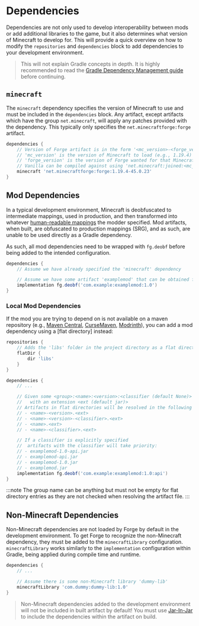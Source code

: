 Dependencies
============

Dependencies are not only used to develop interoperability between mods or add additional libraries to the game, but it also determines what version of Minecraft to develop for. This will provide a quick overview on how to modify the `repositories` and `dependencies` block to add dependencies to your development environment.

> This will not explain Gradle concepts in depth. It is highly recommended to read the [Gradle Dependency Management guide][guide] before continuing.

`minecraft`
-----------

The `minecraft` dependency specifies the version of Minecraft to use and must be included in the `dependencies` block. Any artifact, except artifacts which have the group `net.minecraft`, will apply any patches provided with the dependency. This typically only specifies the `net.minecraftforge:forge` artifact.

```gradle
dependencies {
    // Version of Forge artifact is in the form '<mc_version>-<forge_version>'
    // 'mc_version' is the version of Minecraft to load (e.g., 1.19.4)
    // 'forge_version' is the version of Forge wanted for that Minecraft version (e.g., 45.0.23)
    // Vanilla can be compiled against using 'net.minecraft:joined:<mc_version>' instead
    minecraft 'net.minecraftforge:forge:1.19.4-45.0.23'
}
```

Mod Dependencies
----------------

In a typical development environment, Minecraft is deobfuscated to intermediate mappings, used in production, and then transformed into whatever [human-readable mappings][mappings] the modder specified. Mod artifacts, when built, are obfuscated to production mappings (SRG), and as such, are unable to be used directly as a Gradle dependency.

As such, all mod dependencies need to be wrapped with `fg.deobf` before being added to the intended configuration.

```gradle
dependencies {
    // Assume we have already specified the 'minecraft' dependency

    // Assume we have some artifact 'examplemod' that can be obtained from a specified repository
    implementation fg.deobf('com.example:examplemod:1.0')
}
```

### Local Mod Dependencies

If the mod you are trying to depend on is not available on a maven repository (e.g., [Maven Central][central], [CurseMaven], [Modrinth]), you can add a mod dependency using a [flat directory] instead:

```gradle
repositories {
    // Adds the 'libs' folder in the project directory as a flat directory
    flatDir {
        dir 'libs'
    }
}

dependencies {
    // ...

    // Given some <group>:<name>:<version>:<classifier (default None)>
    //   with an extension <ext (default jar)>
    // Artifacts in flat directories will be resolved in the following order:
    // - <name>-<version>.<ext>
    // - <name>-<version>-<classifier>.<ext>
    // - <name>.<ext>
    // - <name>-<classifier>.<ext>

    // If a classifier is explicitly specified
    //  artifacts with the classifier will take priority:
    // - examplemod-1.0-api.jar
    // - examplemod-api.jar
    // - examplemod-1.0.jar
    // - examplemod.jar
    implementation fg.deobf('com.example:examplemod:1.0:api')
}
```

:::note
The group name can be anything but must not be empty for flat directory entries as they are not checked when resolving the artifact file.
:::

Non-Minecraft Dependencies
--------------------------

Non-Minecraft dependencies are not loaded by Forge by default in the development environment. To get Forge to recognize the non-Minecraft dependency, they must be added to the `minecraftLibrary` configuration. `minecraftLibrary` works similarly to the `implementation` configuration within Gradle, being applied during compile time and runtime.

```gradle
dependencies {
    // ...

    // Assume there is some non-Minecraft library 'dummy-lib'
    minecraftLibrary 'com.dummy:dummy-lib:1.0'
}
```

> Non-Minecraft dependencies added to the development environment will not be included in built artifact by default! You must use [Jar-In-Jar][jij] to include the dependencies within the artifact on build.

[guide]: https://docs.gradle.org/7.6/userguide/dependency_management.html
[mappings]: ../configuration/index.md#human-readable-mappings

[central]: https://central.sonatype.com/
[CurseMaven]: https://cursemaven.com/
[Modrinth]: https://docs.modrinth.com/docs/tutorials/maven/

[flat]: https://docs.gradle.org/7.6/userguide/declaring_repositories.html#sub:flat_dir_resolver

[jij]: ./jarinjar.md

